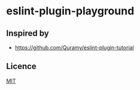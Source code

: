 # eslint-plugin-playground

## Inspired by

- <https://github.com/Quramy/eslint-plugin-tutorial>

## Licence

[MIT](./LICENSE)
